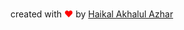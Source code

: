 <!DOCTYPE html>
<html lang="en">
<head>
  <meta charset="UTF-8">
  <meta name="viewport" content="width=device-width, initial-scale=1.0">
  <title>Saytime</title>
</head>
<style>
  @import url('https://fonts.googleapis.com/css?family=Comic+Neue&display=swap');

  body {
    font-family: 'Comic Neue', cursive;
    min-height: 100vh;
    display: grid;
    justify-items: center;
    align-items: center;
    margin: 0;
    padding: 0;
    transition: all 1500ms ease-in-out;
    background: #e3f2fd;
  }

  #app {
    height: 90vh;
    display: grid;
    justify-items: center;
    align-items: center;
  }

  footer {
    width: 100%;
    height: 10vh;
    display: grid;
    justify-items: center;
    align-items: center;
  }

  footer div a {
    position: relative;
    text-decoration: none;
  }

  footer div a:hover::before {
    /* background: linear-gradient(#ead6ee, #a0f1ea); */
    opacity: .8;
    top: -2px;
    bottom: -2px;
  }

  .a-pagi::before, .a-sore::before, .a-malam::before {
    content: " ";
    position: absolute;
    bottom: 2px;
    left: 0;
    right: 0;
    top: calc(100% - 8px);
    transition: all 120ms ease-in-out;
    z-index: -1;
  }

  .a-pagi:hover::before, .a-sore:hover::before, .a-malam:hover::before{
    opacity: .8;
    top: -2px;
    bottom: -2px;
  }

  .a-pagi::before {
    background: #eeff41;
  }

  .a-sore::before {
    background: #e3f2fd;
  }

  .a-malam::before {
    background: #607d8b;
  }
</style>
<body>
  <div id="app">
    <h1>
      <span id="typed"></span>
    </h1>
  </div>
  <footer>
    <div>
      created with <span style="color: red;">&hearts;</span> by <a class="link" href="https://fb.me/alul.zaky" target="_blank" rel="nofollow">Haikal Akhalul Azhar</a>
    </div>
  </footer>

  <script src="https://cdn.jsdelivr.net/npm/typed.js@2.0.11"></script>
  <script>
    let name = localStorage.name || ''
    if (window.location.search.substr(1) != '') {
      name = window.location.search.substr(1)
      localStorage.name = window.location.search.substr(1)
    }
    let theme = {
      pagi: {
        body: '#e3f2fd',
        text: '#000'
      },
      sore: {
        body: '#ffd54f',
        text: '#37474f'
      },
      malam: {
        body: '#212121',
        text: '#fff'
      },
    }
    let now = ''
    const typed = new Typed('#typed', {
      strings: [''],
      typeSpeed: 60,
      showCursor: false
    })

    function changeTheme() {
      const word = 'Selamat ' + now.slice(0, 1).toUpperCase() + now.slice(1) + ' ' + name
      tmpNow = now == 'siang' ? 'pagi' : now
      removeClassLink()
      document.querySelectorAll('.link').forEach(el => {
        el.classList.add('a-' + (tmpNow == 'siang' ? 'pagi' : tmpNow))
      })
      document.body.style.background = theme[tmpNow].body
      document.querySelector('#app').style.color = theme[tmpNow].text
      document.querySelector('footer').style.color = theme[tmpNow].text
      document.querySelectorAll('.link').forEach(el => {
        el.style.color = theme[tmpNow].text
      })
      typed.strings = [word]
      document.title = word
      typed.reset(1)
    }

    function tmpChangeTheme() {
      now = now == 'pagi' || now == 'siang' ? 'sore' :
             now == 'sore' ? 'malam' :
             now == 'malam' ? 'pagi' : ''
      changeTheme()
    }

    function removeClassLink() {
      document.querySelectorAll('.link').forEach(el => {
        const _ = el.classList
        _.remove('a-pagi')
        _.remove('a-sore')
        _.remove('a-malam')
      })
    }

    setInterval(() => {
      const d = new Date()
      const jam = d.getHours()
      const oldNow = now
      if (jam >= 6 && jam < 12) {
        now = 'pagi'
      }
      else if (jam >= 12 && jam < 15) {
        now = 'siang'
      }
      else if (jam >= 15 && jam < 19) {
        now = 'sore'
      }
      else if ((jam >= 19 && jam <= 24) || jam < 6) {
        now = 'malam'
      }

      oldNow != now ? changeTheme() : ''
    }, 150)
  </script>
</body>
</html>
